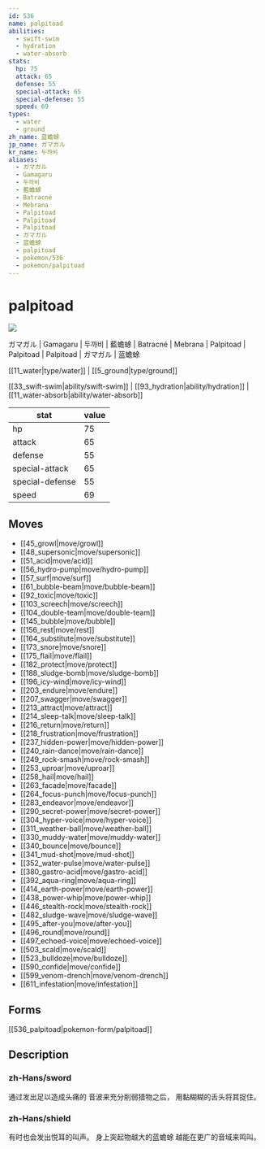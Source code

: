 ```yaml
---
id: 536
name: palpitoad
abilities:
  - swift-swim
  - hydration
  - water-absorb
stats:
  hp: 75
  attack: 65
  defense: 55
  special-attack: 65
  special-defense: 55
  speed: 69
types:
  - water
  - ground
zh_name: 蓝蟾蜍
jp_name: ガマガル
kr_name: 두까비
aliases:
  - ガマガル
  - Gamagaru
  - 두까비
  - 藍蟾蜍
  - Batracné
  - Mebrana
  - Palpitoad
  - Palpitoad
  - Palpitoad
  - ガマガル
  - 蓝蟾蜍
  - palpitoad
  - pokemon/536
  - pokemon/palpitoad
---
```

# palpitoad

![](https://raw.githubusercontent.com/PokeAPI/sprites/master/sprites/pokemon/536.png)

ガマガル | Gamagaru | 두까비 | 藍蟾蜍 | Batracné | Mebrana | Palpitoad | Palpitoad | Palpitoad | ガマガル | 蓝蟾蜍

[[11_water|type/water]] | [[5_ground|type/ground]]

[[33_swift-swim|ability/swift-swim]] | [[93_hydration|ability/hydration]] | [[11_water-absorb|ability/water-absorb]]

|stat|value|
|---|---|
|hp|75|
|attack|65|
|defense|55|
|special-attack|65|
|special-defense|55|
|speed|69|


## Moves

- [[45_growl|move/growl]]
- [[48_supersonic|move/supersonic]]
- [[51_acid|move/acid]]
- [[56_hydro-pump|move/hydro-pump]]
- [[57_surf|move/surf]]
- [[61_bubble-beam|move/bubble-beam]]
- [[92_toxic|move/toxic]]
- [[103_screech|move/screech]]
- [[104_double-team|move/double-team]]
- [[145_bubble|move/bubble]]
- [[156_rest|move/rest]]
- [[164_substitute|move/substitute]]
- [[173_snore|move/snore]]
- [[175_flail|move/flail]]
- [[182_protect|move/protect]]
- [[188_sludge-bomb|move/sludge-bomb]]
- [[196_icy-wind|move/icy-wind]]
- [[203_endure|move/endure]]
- [[207_swagger|move/swagger]]
- [[213_attract|move/attract]]
- [[214_sleep-talk|move/sleep-talk]]
- [[216_return|move/return]]
- [[218_frustration|move/frustration]]
- [[237_hidden-power|move/hidden-power]]
- [[240_rain-dance|move/rain-dance]]
- [[249_rock-smash|move/rock-smash]]
- [[253_uproar|move/uproar]]
- [[258_hail|move/hail]]
- [[263_facade|move/facade]]
- [[264_focus-punch|move/focus-punch]]
- [[283_endeavor|move/endeavor]]
- [[290_secret-power|move/secret-power]]
- [[304_hyper-voice|move/hyper-voice]]
- [[311_weather-ball|move/weather-ball]]
- [[330_muddy-water|move/muddy-water]]
- [[340_bounce|move/bounce]]
- [[341_mud-shot|move/mud-shot]]
- [[352_water-pulse|move/water-pulse]]
- [[380_gastro-acid|move/gastro-acid]]
- [[392_aqua-ring|move/aqua-ring]]
- [[414_earth-power|move/earth-power]]
- [[438_power-whip|move/power-whip]]
- [[446_stealth-rock|move/stealth-rock]]
- [[482_sludge-wave|move/sludge-wave]]
- [[495_after-you|move/after-you]]
- [[496_round|move/round]]
- [[497_echoed-voice|move/echoed-voice]]
- [[503_scald|move/scald]]
- [[523_bulldoze|move/bulldoze]]
- [[590_confide|move/confide]]
- [[599_venom-drench|move/venom-drench]]
- [[611_infestation|move/infestation]]

## Forms



[[536_palpitoad|pokemon-form/palpitoad]]

## Description

### zh-Hans/sword

通过发出足以造成头痛的
音波来充分削弱猎物之后，
用黏糊糊的舌头将其捉住。

### zh-Hans/shield

有时也会发出悦耳的叫声。
身上突起物越大的蓝蟾蜍
越能在更广的音域来鸣叫。


